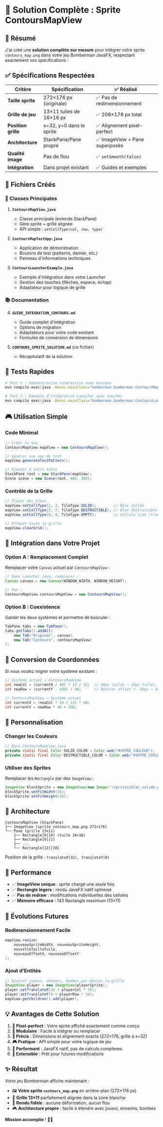 # 🎯 Solution Complète : Sprite ContoursMapView

## 📝 Résumé

J'ai créé une **solution complète sur mesure** pour intégrer votre sprite `contours_map.png` dans votre jeu Bomberman JavaFX, respectant exactement vos spécifications :

## ✅ Spécifications Respectées

| Critère | Spécification | ✅ Réalisé |
|---------|---------------|------------|
| **Taille sprite** | 272×176 px (originale) | ✅ Pas de redimensionnement |
| **Grille de jeu** | 13×11 tuiles de 16×16 px | ✅ 208×176 px total |
| **Position grille** | x=32, y=0 dans le sprite | ✅ Alignement pixel-perfect |
| **Architecture** | StackPane/Pane propre | ✅ ImageView + Pane superposés |
| **Qualité image** | Pas de flou | ✅ `setSmooth(false)` |
| **Intégration** | Dans projet existant | ✅ Guides et exemples |

## 📁 Fichiers Créés

### 🧩 Classes Principales

1. **`ContoursMapView.java`** 
   - Classe principale (extends StackPane)
   - Gère sprite + grille alignée
   - API simple : `setCellType(col, row, type)`

2. **`ContoursMapTestApp.java`**
   - Application de démonstration
   - Boutons de test (patterns, damier, etc.)
   - Panneau d'informations techniques

3. **`ContoursLauncherExample.java`**
   - Exemple d'intégration dans votre Launcher
   - Gestion des touches (flèches, espace, échap)
   - Adaptateur pour logique de grille

### 📚 Documentation

4. **`GUIDE_INTEGRATION_CONTOURS.md`**
   - Guide complet d'intégration
   - Options de migration
   - Adaptateurs pour votre code existant
   - Formules de conversion de dimensions

5. **`CONTOURS_SPRITE_SOLUTION.md`** (ce fichier)
   - Récapitulatif de la solution

## 🚀 Tests Rapides

```bash
# Test 1 : Démonstration interactive avec boutons
mvn compile exec:java -Dexec.mainClass="bomberman.bomberman.ContoursMapTestApp"

# Test 2 : Exemple d'intégration Launcher avec touches
mvn compile exec:java -Dexec.mainClass="bomberman.bomberman.ContoursLauncherExample"
```

## 🎮 Utilisation Simple

### Code Minimal

```java
// Créer la vue
ContoursMapView mapView = new ContoursMapView();

// Générer une map de test
mapView.generateTestPattern();

// Ajouter à votre scène
StackPane root = new StackPane(mapView);
Scene scene = new Scene(root, 400, 300);
```

### Contrôle de la Grille

```java
// Placer des blocs
mapView.setCellType(2, 3, TileType.SOLID);        // Bloc solide
mapView.setCellType(5, 7, TileType.DESTRUCTIBLE); // Bloc destructible
mapView.setCellType(8, 4, TileType.EMPTY);        // Cellule vide (transparent)

// Effacer toute la grille
mapView.clearGrid();
```

## 🔧 Intégration dans Votre Projet

### Option A : Remplacement Complet

Remplacer votre `Canvas` actuel par `ContoursMapView` :

```java
// Dans Launcher.java, remplacer :
Canvas canvas = new Canvas(WINDOW_WIDTH, WINDOW_HEIGHT);

// Par :
ContoursMapView contoursMapView = new ContoursMapView();
```

### Option B : Coexistence

Garder les deux systèmes et permettre de basculer :

```java
TabPane tabs = new TabPane();
tabs.getTabs().addAll(
    new Tab("Original", canvas),
    new Tab("Contours", contoursMapView)
);
```

## 📐 Conversion de Coordonnées

Si vous voulez migrer votre système existant :

```java
// Système actuel → ContoursMapView
int newCol = (currentX / 48) * 13 / 15;  // 48px tuiles → 16px tuiles, 15 cols → 13 cols
int newRow = (currentY - 100) / 48;      // Retirer offset Y, 48px → 16px

// ContoursMapView → Système actuel  
int currentX = (newCol * 15 / 13) * 48;
int currentY = newRow * 48 + 100;
```

## 🎨 Personnalisation

### Changer les Couleurs

```java
// Dans ContoursMapView.java
private static final Color SOLID_COLOR = Color.web("#VOTRE_COULEUR");
private static final Color DESTRUCTIBLE_COLOR = Color.web("#VOTRE_COULEUR");
```

### Utiliser des Sprites

Remplacer les `Rectangle` par des `ImageView` :

```java
ImageView blockSprite = new ImageView(new Image("/sprites/bloc_solide.png"));
blockSprite.setFitWidth(16);
blockSprite.setFitHeight(16);
```

## 🎯 Architecture

```
ContoursMapView (StackPane)
├── ImageView (sprite contours_map.png 272×176)
└── Pane (grille 13×11)
    ├── Rectangle[0][0] (tuile 16×16)
    ├── Rectangle[0][1] 
    ├── ...
    └── Rectangle[12][10]
```

Position de la grille : `translateX(32), translateY(0)`

## 🚀 Performance

- ✅ **ImageView unique** : sprite chargé une seule fois
- ✅ **Rectangle légers** : rendu JavaFX natif optimisé  
- ✅ **Pas de redraw** : modifications individuelles des cellules
- ✅ **Mémoire efficace** : 143 Rectangle maximum (13×11)

## 🔮 Évolutions Futures

### Redimensionnement Facile

```java
mapView.resize(
    nouveauSpriteWidth, nouveauSpriteHeight,
    nouvelleTailleTuile, 
    nouveauOffsetX, nouveauOffsetY
);
```

### Ajout d'Entités

```java
// Ajouter joueur, ennemis, bombes par-dessus la grille
ImageView player = new ImageView(playerSprite);
player.setTranslateX(32 + playerCol * 16);
player.setTranslateY(0 + playerRow * 16);
mapView.getChildren().add(player);
```

## 💡 Avantages de Cette Solution

1. **🎯 Pixel-perfect** : Votre sprite affiché exactement comme conçu
2. **🧩 Modulaire** : Facile à intégrer ou remplacer
3. **📐 Précis** : Dimensions et alignement exacts (272×176, grille à x=32)
4. **🎮 Pratique** : API simple pour votre logique de jeu
5. **🚀 Performant** : JavaFX natif, pas de calculs complexes
6. **🔧 Extensible** : Prêt pour futures modifications

## ✨ Résultat

Votre jeu Bomberman affiche maintenant :
- 🖼️ **Votre sprite `contours_map.png`** en arrière-plan (272×176 px)
- 🧱 **Grille 13×11** parfaitement alignée dans la zone blanche
- 🎨 **Rendu fidèle** : aucune déformation, aucun flou
- 🎮 **Architecture propre** : facile à étendre avec joueur, ennemis, bombes

**Mission accomplie** ! 🎯✨ 